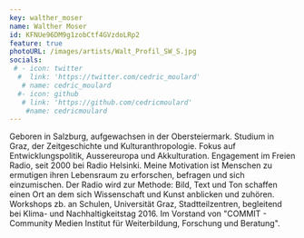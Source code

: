 ```yaml
---
key: walther_moser
name: Walther Moser
id: KFNUe96DM9g1zobCtf4GVzdoLRp2
feature: true
photoURL: /images/artists/Walt_Profil_SW_S.jpg
socials:
 # - icon: twitter
  #  link: 'https://twitter.com/cedric_moulard'
   # name: cedric_moulard
  #- icon: github
   # link: 'https://github.com/cedricmoulard'
    #name: cedricmoulard
---
```

Geboren in Salzburg, aufgewachsen in der Obersteiermark. Studium in Graz, der Zeitgeschichte und Kulturanthropologie. Fokus auf Entwicklungspolitik, Aussereuropa und Akkulturation. Engagement im Freien Radio, seit 2000 bei Radio Helsinki. Meine Motivation ist Menschen zu ermutigen ihren Lebensraum zu erforschen, befragen und sich einzumischen. Der Radio wird zur Methode: Bild, Text und Ton schaffen einen Ort an dem sich Wissenschaft und Kunst anblicken und zuhören. Workshops zb. an Schulen, Universität Graz, Stadtteilzentren, begleitend bei Klima- und Nachhaltigkeitstag 2016. Im Vorstand von "COMMIT - Community Medien Institut für Weiterbildung, Forschung und Beratung".
